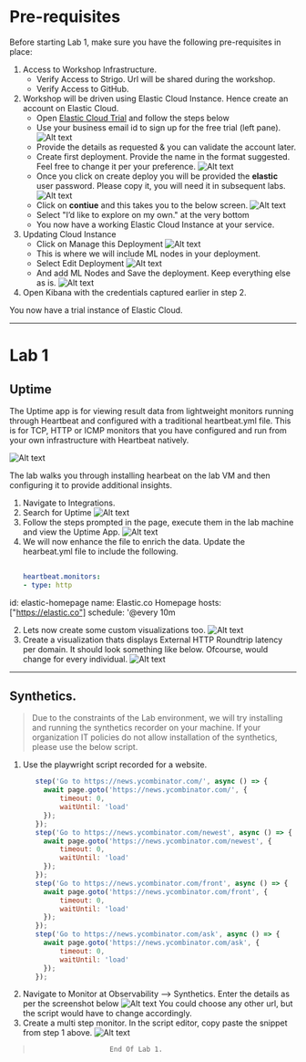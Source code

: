 # Pre-requisites

Before starting Lab 1, make sure you have the following pre-requisites in place:

1. Access to Workshop Infrastructure.
   - Verify Access to Strigo. Url will be shared during the workshop.
   - Verify Access to GitHub.
2. Workshop will be driven using Elastic Cloud Instance. Hence create an account on Elastic Cloud.
   - Open [Elastic Cloud Trial](https://www.elastic.co/cloud/cloudtrial-overview) and follow the steps below
   - Use your business email id to sign up for the free trial (left pane).
    ![Alt text](../assets/cloud-trial.png)
   - Provide the details as requested & you can validate the account later.
   - Create first deployment. Provide the name in the format suggested. Feel free to change it per your preference.
     ![Alt text](../assets/deployment.png)
   - Once you click on create deploy you will be provided the __elastic__ user password. Please copy it, you will need it in subsequent labs.
    ![Alt text](../assets/image.png)
   - Click on __contiue__ and this takes you to the below screen.
     ![Alt text](../assets/image-2.png)
   - Select "I’d like to explore on my own." at the very bottom 
   - You now have a working Elastic Cloud Instance at your service.
3. Updating Cloud Instance
   - Click on Manage this Deployment 
     ![Alt text](../assets/image-3.png)
   - This is where we will include ML nodes in your deployment.
   - Select Edit Deployment 
     ![Alt text](../assets/image-4.png)
   - And add ML Nodes and Save the deployment. Keep everything else as is.
     ![Alt text](../assets/image-5.png)
4. Open Kibana with the credentials captured earlier in step 2.

You now have a trial instance of Elastic Cloud.

---

# Lab 1

## Uptime 

The Uptime app is for viewing result data from lightweight monitors running through Heartbeat and configured with a traditional heartbeat.yml file. This is for TCP, HTTP or ICMP monitors that you have configured and run from your own infrastructure with Heartbeat natively.

![Alt text](../assets/image-6.png)

The lab walks you through installing hearbeat on the lab VM and then configuring it to provide additional insights.

1. Navigate to Integrations. 
2. Search for Uptime
  ![Alt text](../assets/image-7.png)
1. Follow the steps prompted in the page, execute them in the lab machine and view the Uptime App.
  ![Alt text](../assets/image-8.png)
1. We will now enhance the file to enrich the data. Update the hearbeat.yml file to include the following.
    ```yaml
        
    heartbeat.monitors:
    - type: http
  id: elastic-homepage
  name: Elastic.co Homepage
  hosts: ["https://elastic.co"]
  schedule: '@every 10m

2. Lets now create some custom visualizations too.
   ![Alt text](../assets/image-9.png)
3. Create a visualization thats displays External HTTP Roundtrip latency per domain. It should look something like below. Ofcourse, would change for every individual.
   ![Alt text](../assets/image-10.png)

___

## Synthetics.

> Due to the constraints of the Lab environment, we will try installing and running the synthetics recorder on your machine. If your organization IT policies do not allow installation of the synthetics, please use the below script.

1. Use the playwright script recorded for a website.
   ```javascript
      step('Go to https://news.ycombinator.com/', async () => {
        await page.goto('https://news.ycombinator.com/', {
            timeout: 0,
            waitUntil: 'load'
        });
      });
      step('Go to https://news.ycombinator.com/newest', async () => {
        await page.goto('https://news.ycombinator.com/newest', {
            timeout: 0,
            waitUntil: 'load'
        });
      });
      step('Go to https://news.ycombinator.com/front', async () => {
        await page.goto('https://news.ycombinator.com/front', {
            timeout: 0,
            waitUntil: 'load'
        });
      });
      step('Go to https://news.ycombinator.com/ask', async () => {
        await page.goto('https://news.ycombinator.com/ask', {
            timeout: 0,
            waitUntil: 'load'
        });
      });
    ```
2. Navigate to Monitor at Observability --> Synthetics. Enter the details as per the screenshot below
   ![Alt text](../assets/image-11.png)
   You could choose any other url, but the script would have to change accordingly. 
3. Create a multi step monitor. In the script editor, copy paste the snippet from step 1 above.
   ![Alt text](../assets/image-12.png)

>                        End Of Lab 1.
